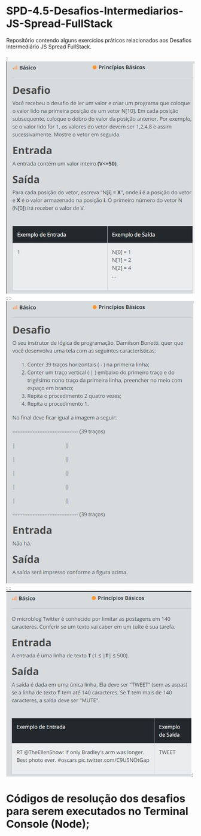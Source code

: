 # SPD-4.5-Desafios-Intermediarios-JS-Spread-FullStack

Repositório contendo alguns exercícios práticos relacionados aos Desafios Intermediário JS Spread FullStack.

:![screenshot](1-Visualize-me.JPG?raw=true "screenshot"): 
:![screenshot](2-Visualize-me.JPG?raw=true "screenshot"):
:![screenshot](3-Visualize-me.JPG?raw=true "screenshot"):

# Códigos de resolução dos desafios para serem executados no Terminal Console (Node); 

